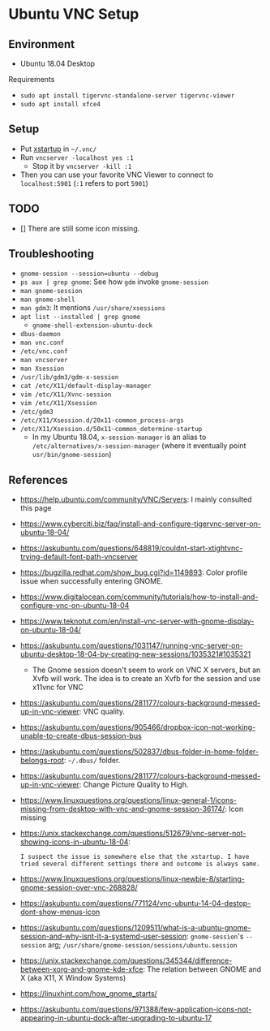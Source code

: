 # Ubuntu VNC Setup

## Environment
* Ubuntu 18.04 Desktop

 Requirements
* `sudo apt install tigervnc-standalone-server tigervnc-viewer`
* `sudo apt install xfce4`

## Setup
* Put [xstartup](./xstartup) in `~/.vnc/`
* Run `vncserver -localhost yes :1`
    * Stop it by `vncserver -kill :1`
* Then you can use your favorite VNC Viewer to connect to `localhost:5901` (`:1` refers to port `5901`)

## TODO
- [] There are still some icon missing.

## Troubleshooting
* `gnome-session --session=ubuntu --debug`
* `ps aux | grep gnome`: See how `gdm` invoke `gnome-session`
* `man gnome-session`
* `man gnome-shell`
* `man gdm3`: It mentions `/usr/share/xsessions`
* `apt list --installed | grep gnome`
    * `gnome-shell-extension-ubuntu-dock`
* `dbus-daemon`
* `man vnc.conf`
* `/etc/vnc.conf`
* `man vncserver`
* `man Xsession`
* `/usr/lib/gdm3/gdm-x-session`
* `cat /etc/X11/default-display-manager`
* `vim /etc/X11/Xvnc-session`
* `vim /etc/X11/Xsession`
* `/etc/gdm3`
* `/etc/X11/Xsession.d/20x11-common_process-args`
* `/etc/X11/Xsession.d/50x11-common_determine-startup`
    * In my Ubuntu 18.04, `x-session-manager` is an alias to `/etc/alternatives/x-session-manager` (where it eventually point `usr/bin/gnome-session`)

## References
* <https://help.ubuntu.com/community/VNC/Servers>: I mainly consulted this page
* <https://www.cyberciti.biz/faq/install-and-configure-tigervnc-server-on-ubuntu-18-04/>
* <https://askubuntu.com/questions/648819/couldnt-start-xtightvnc-trying-default-font-path-vncserver>
* <https://bugzilla.redhat.com/show_bug.cgi?id=1149893>: Color profile issue when successfully entering GNOME.
* <https://www.digitalocean.com/community/tutorials/how-to-install-and-configure-vnc-on-ubuntu-18-04>
* <https://www.teknotut.com/en/install-vnc-server-with-gnome-display-on-ubuntu-18-04/>
* <https://askubuntu.com/questions/1031147/running-vnc-server-on-ubuntu-desktop-18-04-by-creating-new-sessions/1035321#1035321>
    * The Gnome session doesn't seem to work on VNC X servers, but an Xvfb will work. The idea is to create an Xvfb for the session and use x11vnc for VNC

* <https://askubuntu.com/questions/281177/colours-background-messed-up-in-vnc-viewer>: VNC quality.
* <https://askubuntu.com/questions/905466/dropbox-icon-not-working-unable-to-create-dbus-session-bus>
* <https://askubuntu.com/questions/502837/dbus-folder-in-home-folder-belongs-root>: `~/.dbus/` folder.
* <https://askubuntu.com/questions/281177/colours-background-messed-up-in-vnc-viewer>: Change Picture Quality to High.
* <https://www.linuxquestions.org/questions/linux-general-1/icons-missing-from-desktop-with-vnc-and-gnome-session-36174/>: Icon missing
* <https://unix.stackexchange.com/questions/512679/vnc-server-not-showing-icons-in-ubuntu-18-04>:
    ```
    I suspect the issue is somewhere else that the xstartup. I have tried several different settings there and outcome is always same.
    ```
* <https://www.linuxquestions.org/questions/linux-newbie-8/starting-gnome-session-over-vnc-268828/>
* <https://askubuntu.com/questions/771124/vnc-ubuntu-14-04-destop-dont-show-menus-icon>
* <https://askubuntu.com/questions/1209511/what-is-a-ubuntu-gnome-session-and-why-isnt-it-a-systemd-user-session>: `gnome-session`'s `--session` arg; `/usr/share/gnome-session/sessions/ubuntu.session`
* <https://unix.stackexchange.com/questions/345344/difference-between-xorg-and-gnome-kde-xfce>: The relation between GNOME and X (aka X11, X Window Systems)
* <https://linuxhint.com/how_gnome_starts/>
* <https://askubuntu.com/questions/971388/few-application-icons-not-appearing-in-ubuntu-dock-after-upgrading-to-ubuntu-17>

